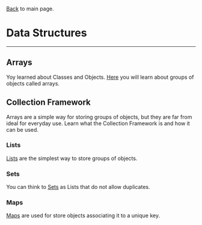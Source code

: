 [Back](../README.md) to main page.

# Data Structures

---

## Arrays

Yoy learned about Classes and Objects.
[Here](https://www.udemy.com/course/java-tutorial/learn/lecture/135339) you will learn about groups of objects called arrays.

## Collection Framework

Arrays are a simple way for storing groups of objects, but they are far from ideal for everyday use.
Learn what the Collection Framework is and how it can be used.

### Lists

[Lists](https://www.udemy.com/course/java-tutorial/learn/lecture/161106) are the simplest way to store groups of objects.

### Sets

You can think to [Sets](https://www.udemy.com/course/java-tutorial/learn/lecture/174878) as Lists that do not allow duplicates.

### Maps

[Maps](https://www.udemy.com/course/java-tutorial/learn/lecture/161682) are used for store objects associating it to a unique key.
